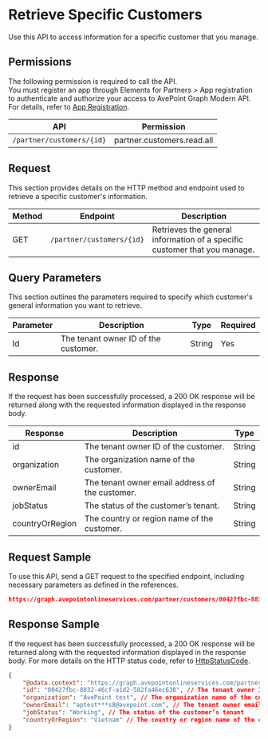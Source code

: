 # Retrieve Specific Customers

Use this API to access information for a specific  customer that you manage.


## Permissions  

The following permission is required to call the API.  
You must register an app through Elements for Partners > App registration to authenticate and authorize your access to AvePoint Graph Modern API. For details, refer to [App Registration](https://cdn.avepoint.com/assets/apelements-webhelp/avepoint-elements-for-partners/index.htm#!Documents/appregistration.htm).

| API | Permission  |
|-----------|----------|
| `/partner/customers/{id}` |partner.customers.read.all|  

## Request  

This section provides details on the HTTP method and endpoint used to retrieve a specific customer's information.

| Method | Endpoint | Description |
| --- | --- | --- |
| GET | `/partner/customers/{id}` | Retrieves the general information of a specific customer that you manage. |

## Query Parameters  

This section outlines the parameters required to specify which customer's general information you want to retrieve.  

| Parameter | Description | Type | Required |
| --- | --- | --- | --- |
| Id | The tenant owner ID of the customer. | String | Yes |

## Response

If the request has been successfully processed, a 200 OK response will be returned along with the requested information displayed in the response body.

| Response | Description | Type |
| --- | --- | --- |
| id | The tenant owner ID of the customer. | String |
| organization | The organization name of the customer. | String |
| ownerEmail | The tenant owner email address of the customer. | String |
| jobStatus | The status of the customer’s tenant. | String |
| countryOrRegion | The country or region name of the customer. | String |

## Request Sample

To use this API, send a GET request to the specified endpoint, including necessary parameters as defined in the references. 

```json
https://graph.avepointonlineservices.com/partner/customers/00427fbc-8832-46cf-a1d2-582fa46ec63
```

## Response Sample  

If the request has been successfully processed, a 200 OK response will be returned along with the requested information displayed in the response body. For more details on the HTTP status code, refer to [HttpStatusCode](https://learn.avepoint.com/docs/Use-AvePoint-Graph-Modern-API.html#http-status-code).

```json
{
    "@odata.context": "https://graph.avepointonlineservices.com/partner/$metadata#Customers/$entity",
    "id": "00427fbc-8832-46cf-a1d2-582fa46ec638", // The tenant owner ID of the customer
    "organization": "AvePoint test", // The organization name of the customer
    "ownerEmail": "aptest***s8@avepoint.com", // The tenant owner email address of the customer
    "jobStatus": "Working", // The status of the customer’s tenant
    "countryOrRegion": "Vietnam" // The country or region name of the customer.
}
```